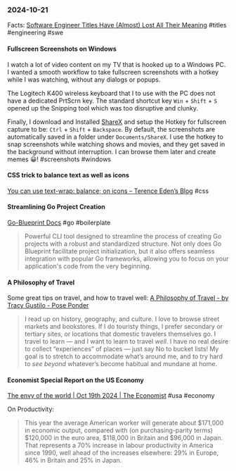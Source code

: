 ### 2024-10-21
Facts: [Software Engineer Titles Have (Almost) Lost All Their Meaning](https://www.trevorlasn.com/blog/software-engineer-titles-have-almost-lost-all-their-meaning) #titles #engineering #swe

#### Fullscreen Screenshots on Windows
I watch a lot of video content on my TV that is hooked up to a Windows PC. I wanted a smooth workflow to take fullscreen screenshots with a hotkey while I was watching, without any dialogs or popups.

The Logitech K400 wireless keyboard that I  to use with the PC  does not have a dedicated PrtScrn key. The standard shortcut key `Win` + `Shift` + `S` opened up the Snipping tool which was too disruptive and clunky.

Finally, I download and Installed [ShareX](https://getsharex.com/) and setup the Hotkey for fullscreen capture to be: `Ctrl` + `Shift` + `Backspace`. By default, the screenshots are automatically saved in a folder under `Documents/ShareX`. I  use the hotkey to snap screenshots while watching shows and movies, and they get saved in the background without interruption. I can browse them later and create memes 😀! #screenshots #windows

#### CSS trick to balance text as well as icons
[You can use text-wrap: balance; on icons – Terence Eden’s Blog](https://shkspr.mobi/blog/2024/10/you-can-use-text-wrap-balance-on-icons/) #css

#### Streamlining Go Project Creation
[Go-Blueprint Docs](https://docs.go-blueprint.dev/) #go #boilerplate

> Powerful CLI tool designed to streamline the process of creating Go projects with a robust and standardized structure. Not only does Go Blueprint facilitate project initialization, but it also offers seamless integration with popular Go frameworks, allowing you to focus on your application's code from the very beginning.

#### A Philosophy of Travel
Some great tips on travel, and how to travel well: [A Philosophy of Travel - by Tracy Gustilo - Pose Ponder](https://www.pondercraft.com/p/a-philosophy-of-travel)

> I read up on history, geography, and culture. I love to browse street markets and bookstores. If I do touristy things, I prefer secondary or tertiary sites, or locations that domestic travelers themselves go. I travel to learn — and I want to learn to travel _well_. I have no real desire to collect “experiences” of places — just say No to bucket lists! My goal is to stretch to accommodate what’s around me, and to try hard to _see_ _beyond_ whatever’s become habitual and mundane at home.

#### Economist Special Report on the US Economy
[The envy of the world | Oct 19th 2024 | The Economist](https://www.economist.com/special-report/2024-10-19) #usa #economy

On Productivity:

> This year the average American worker will generate about $171,000 in economic output, compared with (on purchasing-parity terms) $120,000 in the euro area, $118,000 in Britain and $96,000 in Japan. That represents a 70% increase in labour productivity in America since 1990, well ahead of the increases elsewhere: 29% in Europe, 46% in Britain and 25% in Japan.